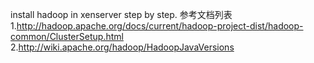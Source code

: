 install hadoop in xenserver step by step.
参考文档列表
1.http://hadoop.apache.org/docs/current/hadoop-project-dist/hadoop-common/ClusterSetup.html
2.http://wiki.apache.org/hadoop/HadoopJavaVersions 